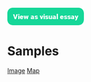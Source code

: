 <a href="https://juncture-digital.org"><img src="/images/ve-button.png"></a>

<param ve-config title="Sample essays" banner="/images/header.jpg">

# Samples

[Image](simple-image)
[Map](simple-map)

